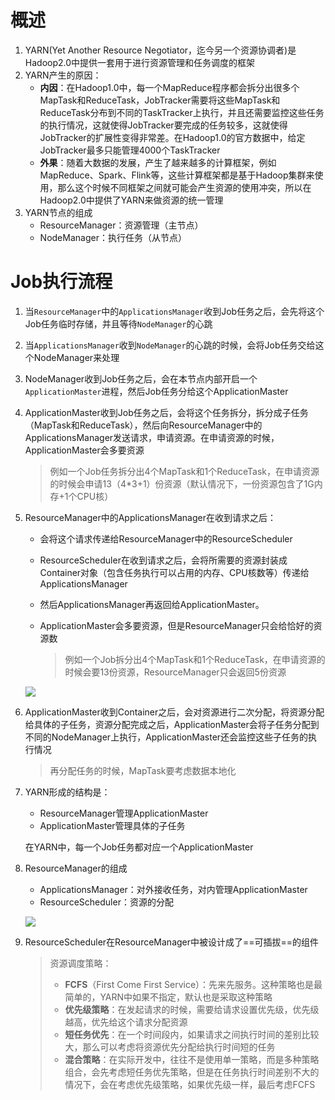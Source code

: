 # 概述

1. YARN(Yet  Another Resource Negotiator，迄今另一个资源协调者)是Hadoop2.0中提供一套用于进行资源管理和任务调度的框架 
2. YARN产生的原因：
	-	**内因**：在Hadoop1.0中，每一个MapReduce程序都会拆分出很多个MapTask和ReduceTask，JobTracker需要将这些MapTask和ReduceTask分布到不同的TaskTracker上执行，并且还需要监控这些任务的执行情况，这就使得JobTracker要完成的任务较多，这就使得JobTracker的扩展性变得非常差。在Hadoop1.0的官方数据中，给定JobTracker最多只能管理4000个TaskTracker 
    -	**外果**：随着大数据的发展，产生了越来越多的计算框架，例如MapReduce、Spark、Flink等，这些计算框架都是基于Hadoop集群来使用，那么这个时候不同框架之间就可能会产生资源的使用冲突，所以在Hadoop2.0中提供了YARN来做资源的统一管理 
3. YARN节点的组成
   - ResourceManager：资源管理（主节点）
   - NodeManager：执行任务（从节点）



# Job执行流程

1. 当`ResourceManager`中的`ApplicationsManager`收到Job任务之后，会先将这个Job任务临时存储，并且等待`NodeManager`的心跳

2. 当`ApplicationsManager`收到`NodeManager`的心跳的时候，会将Job任务交给这个NodeManager来处理

3. NodeManager收到Job任务之后，会在本节点内部开启一个`ApplicationMaster`进程，然后Job任务分给这个ApplicationMaster

4. ApplicationMaster收到Job任务之后，会将这个任务拆分，拆分成子任务（MapTask和ReduceTask），然后向ResourceManager中的ApplicationsManager发送请求，申请资源。在申请资源的时候，ApplicationMaster会多要资源

   > 例如一个Job任务拆分出4个MapTask和1个ReduceTask，在申请资源的时候会申请13（4*3+1）份资源（默认情况下，一份资源包含了1G内存+1个CPU核）

5. ResourceManager中的ApplicationsManager在收到请求之后：

   - 会将这个请求传递给ResourceManager中的ResourceScheduler

   - ResourceScheduler在收到请求之后，会将所需要的资源封装成Container对象（包含任务执行可以占用的内存、CPU核数等）传递给ApplicationsManager

   - 然后ApplicationsManager再返回给ApplicationMaster。

   - ApplicationMaster会多要资源，但是ResourceManager只会给恰好的资源数

     > 例如一个Job拆分出4个MapTask和1个ReduceTask，在申请资源的时候会要13份资源，ResourceManager只会返回5份资源

   ![](https://note.youdao.com/yws/api/personal/file/CA7CD7DAF5484E4AA8C62DE6D34291A6?method=download&shareKey=6cb760ac63f669f641b5b71503450738)

6. ApplicationMaster收到Container之后，会对资源进行二次分配，将资源分配给具体的子任务，资源分配完成之后，ApplicationMaster会将子任务分配到不同的NodeManager上执行，ApplicationMaster还会监控这些子任务的执行情况

   > 再分配任务的时候，MapTask要考虑数据本地化

7. YARN形成的结构是：

   - ResourceManager管理ApplicationMaster
   - ApplicationMaster管理具体的子任务

   在YARN中，每一个Job任务都对应一个ApplicationMaster

8. ResourceManager的组成

   - ApplicationsManager：对外接收任务，对内管理ApplicationMaster
   - ResourceScheduler：资源的分配

   ![](https://note.youdao.com/yws/api/personal/file/5611DA9FBBF9472AA2A77D8DCA21FE68?method=download&shareKey=79bda4fb2255cbab6b71fc59d33d070b)

9. ResourceScheduler在ResourceManager中被设计成了==可插拔==的组件

   > 资源调度策略：
   >
   > - **FCFS**（First Come First Service）：先来先服务。这种策略也是最简单的，YARN中如果不指定，默认也是采取这种策略
   > - **优先级策略**：在发起请求的时候，需要给请求设置优先级，优先级越高，优先给这个请求分配资源
   > - **短任务优先**：在一个时间段内，如果请求之间执行时间的差别比较大，那么可以考虑将资源优先分配给执行时间短的任务
   > - **混合策略**：在实际开发中，往往不是使用单一策略，而是多种策略组合，会先考虑短任务优先策略，但是在任务执行时间差别不大的情况下，会在考虑优先级策略，如果优先级一样，最后考虑FCFS